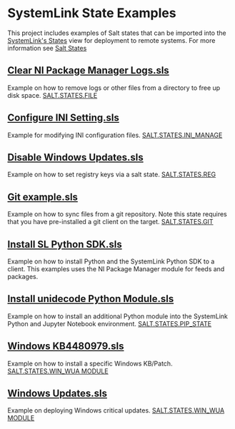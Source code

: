 # SystemLink State Examples
This project includes examples of Salt states that can be imported into the [SystemLink's States](http://www.ni.com/documentation/en/systemlink/latest/deployment/deploying-system-states/) view for deployment to remote systems.  For more information see [Salt States](https://docs.saltstack.com/en/latest/topics/tutorials/starting_states.html)

## [Clear NI Package Manager Logs.sls](Clear%20NI%20Package%20Manager%20Logs.sls)
Example on how to remove logs or other files from a directory to free up disk space.
[SALT.STATES.FILE](https://docs.saltstack.com/en/latest/ref/states/all/salt.states.file.html)

## [Configure INI Setting.sls](Configure%20INI%20Setting.sls)
Example for modifying INI configuration files.
[SALT.STATES.INI_MANAGE](https://docs.saltstack.com/en/latest/ref/states/all/salt.states.ini_manage.html)

## [Disable Windows Updates.sls](Disable%20Windows%20Updates.sls)
Example on how to set registry keys via a salt state.
[SALT.STATES.REG](https://docs.saltstack.com/en/latest/ref/states/all/salt.states.reg.html)

## [Git example.sls](Git%20example.sls)
Example on how to sync files from a git repository.  Note this state requires that you have pre-installed a git client on the target.
[SALT.STATES.GIT](https://docs.saltstack.com/en/latest/ref/states/all/salt.states.git.html)

## [Install SL Python SDK.sls](Install%20SL%20Python%20SDK.sls)
Example on how to install Python and the SystemLink Python SDK to a client. This examples uses the NI Package Manager module for feeds and packages.

## [Install unidecode Python Module.sls](Install%20unidecode%20Python%20Module.sls)
Example on how to install an additional Python module into the SystemLink Python and Jupyter Notebook environment.
[SALT.STATES.PIP_STATE](https://docs.saltstack.com/en/latest/ref/states/all/salt.states.pip_state.html)

## [Windows KB4480979.sls](Windows%20KB4480979.sls)
Example on how to install a specific Windows KB/Patch.
[SALT.STATES.WIN_WUA MODULE](https://docs.saltstack.com/en/latest/ref/states/all/salt.states.win_wua.html)

## [Windows Updates.sls](Windows%20Updates.sls)
Example on deploying Windows critical updates.
[SALT.STATES.WIN_WUA MODULE](https://docs.saltstack.com/en/latest/ref/states/all/salt.states.win_wua.html)
